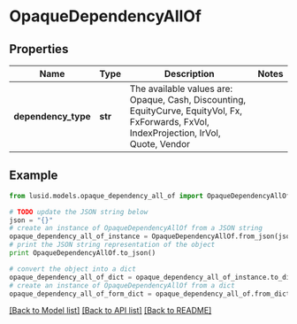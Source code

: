 # OpaqueDependencyAllOf


## Properties
Name | Type | Description | Notes
------------ | ------------- | ------------- | -------------
**dependency_type** | **str** | The available values are: Opaque, Cash, Discounting, EquityCurve, EquityVol, Fx, FxForwards, FxVol, IndexProjection, IrVol, Quote, Vendor | 

## Example

```python
from lusid.models.opaque_dependency_all_of import OpaqueDependencyAllOf

# TODO update the JSON string below
json = "{}"
# create an instance of OpaqueDependencyAllOf from a JSON string
opaque_dependency_all_of_instance = OpaqueDependencyAllOf.from_json(json)
# print the JSON string representation of the object
print OpaqueDependencyAllOf.to_json()

# convert the object into a dict
opaque_dependency_all_of_dict = opaque_dependency_all_of_instance.to_dict()
# create an instance of OpaqueDependencyAllOf from a dict
opaque_dependency_all_of_form_dict = opaque_dependency_all_of.from_dict(opaque_dependency_all_of_dict)
```
[[Back to Model list]](../README.md#documentation-for-models) [[Back to API list]](../README.md#documentation-for-api-endpoints) [[Back to README]](../README.md)


